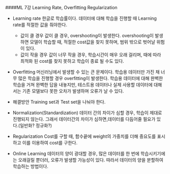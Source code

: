 ####ML 7강 Learning Rate, Overfitting Regularization

+ Learning rate
 한글로 학습률이다. 데이터에 대해 학습을 진행할 때 Learning rate를 적절한 값을 줘야한다.
  + 값이 클 경우
  값이 클 경우, overshooting이 발생한다. overshooting이 발생하면 모델이 학습할 때, 적절한 cost값을 찾지 못하며, 범위 밖으로 벗어날 위험이 있다.
  + 값이 작을 경우
  값이 너무 작을 경우, 학습시간이 매우 오래 걸리며, 때에 따라 최적화 된 cost를 찾지 못하고 학습이 종료 될 수도 있다.

+ Overfitting
 머신러닝에서 발생할 수 있는 큰 문제이다. 학습용 데이터만 가진 채 너무 많은 학습을 진행할 경우 overfitting이 발생한다. 학습용 데이터에 대해 완벽한 학습을 거쳐 완벽한 답을 내놓지만, 테스트용 데이터나 실제 사용할 데이터에 대해서는 기존 모델보다 못한 오차가 발생하며 오류가 날 수 있다.
 + 해결방안
 Training set과 Test set을 나눠야 한다.
 
+ Normalization(Standardization)
 데이터 간의 차이가 심할 경우, 학습이 제대로 진행되지 않는다. 그래서 데이터간의 차이가 심하면,데이터를 다듬어줄 필요가 있다.(일반화? 정규화?)
 
+ Regularization
 Cost를 구할 때, 함수끝에 weight의 가중치를 더해 중요도를 표시하고 이를 이용하여 cost를 구한다.
 
+ Online Learning
 데이터의 양이 광대할 경우, 많은 데이터를 한 번에 학습시키기에는 오래걸릴 뿐더러, 오류가 발생할 가능성이 있다. 따라서 데이터의 양을 분할하여 학습하는 방법이다.

